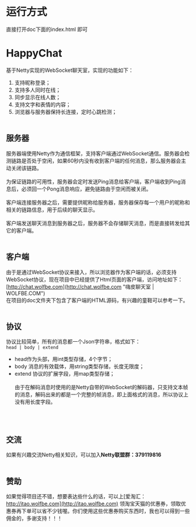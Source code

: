 # 运行方式
直接打开doc下面的index.html 即可

# HappyChat
基于Netty实现的WebSocket聊天室，实现的功能如下：
<br>
1. 支持昵称登录；<br>
2. 支持多人同时在线；<br>
3. 同步显示在线人数；<br>
4. 支持文字和表情的内容；<br>
5. 浏览器与服务器保持长连接，定时心跳检测；
<br><br>
## 服务器
服务器端使用Netty作为通信框架，支持客户端通过WebSocket通信。服务器会检测链路是否处于空闲，如果60秒内没有收到客户端的任何消息，那么服务器会主动关闭该链路。<br><br>
为保证链路的可用性，服务器会定时发送Ping消息给客户端，客户端收到Ping消息后，必须回一个Pong消息响应，避免链路由于空闲而被关闭。<br><br>
客户端连接服务器之后，需要提供昵称给服务器，服务器保存每一个用户的昵称和相关的链路信息，用于后续的聊天显示。<br><br>
客户端发送聊天消息到服务器之后，服务器不会存储聊天消息，而是直接转发给其它的客户端。
<br><br>
## 客户端
由于是通过WebSocket协议来接入，所以浏览器作为客户端的话，必须支持WebSocket协议，现在项目中已经提供了Html页面的客户端，访问地址如下：<br>
[http://chat.wolfbe.com](http://chat.wolfbe.com "嗨皮聊天室 | WOLFBE.COM")
<br>
在项目的doc文件夹下包含了客户端的HTML源码，有兴趣的童鞋可以参考一下。
<br>
<br>
## 协议
协议比较简单，所有的消息都一个Json字符串，格式如下：<br>
`head | body | extend`<br>

* head作为头部，用int类型存储，4个字节；
* body 消息的有效载体，用string类型存储，长度无限度；
* extend 协议的扩展字段，用map类型存储；
<br><br>
由于在解码消息时使用的是Netty自带的WebSocket的解码器，只支持文本帧的消息，解码出来的都是一个完整的帧消息，即上面格式的消息，所以协议上没有用长度字段。

<br><br>
## 交流
如果有兴趣交流Netty相关知识，可以加入**Netty联盟群：379119816**
<br>
<br>
## 赞助
如果觉得项目还不错，想要表达些什么的话，可以上[爱淘汇：http://itao.wolfbe.com](http://itao.wolfbe.com) 领淘宝天猫的优惠券，领取优惠券再下单可以省不少钱喔。你们使用这些优惠券购买东西时，我也可以得到一些佣金的，多谢支持！！！
<br>
<br>

<br>

 
